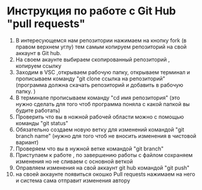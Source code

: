 # Инструкция по работе с Git Hub "pull requests"
1. В интересующемся нам репозитории нажимаем на кнопку fork (в правом верхнем углу) тем самым копируем репозиторий на свой аккаунт в 
Git hub.
2. На своем акаунте выбираем скопированный репозиторий , копируем ссылку 
3. Заходим в VSC ,открываем рабочую папку, открываем терминал и прописываем команду "git clone ссылка на репозиторий" (программа должна скачать репозиторий и добавить в рабочую папку. )
4. В терминале прописываем команду "cd имя репозитория" (это нужно сделать для того чтоб программа поняла с какой папкой вы будите работать) 
5. Проверить что вы в ножной рабочей области можно с помощью команды "git status"
6. Обязательно создаем новую ветку для изменений командой "git branch name" (нужно для того чтоб не вносить изменения в чистовой вариант)
7. Проверяем что вы в нужной ветке командой "git branch"
8. Приступаем к работе , по завершению работы с файлом сохраняем изменения но не сливаем с основной веткой
9. Оправляем изменения на свой аккаунт git hub командой "git push"
10. на своей аккаунте появиться окошко Pull requests нажимаем на него и система сама отправит изменения автору
